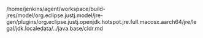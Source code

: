 /home/jenkins/agent/workspace/build-jres/model/org.eclipse.justj.model/jre-gen/plugins/org.eclipse.justj.openjdk.hotspot.jre.full.macosx.aarch64/jre/legal/jdk.localedata/../java.base/cldr.md